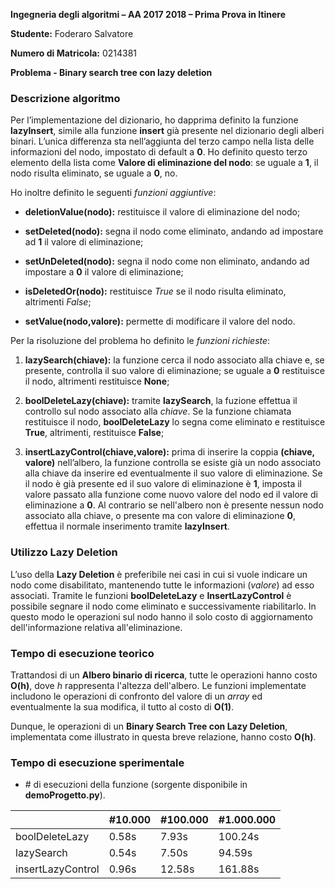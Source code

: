 **Ingegneria degli algoritmi – AA 2017 2018 – Prima Prova in Itinere**

**Studente:** Foderaro Salvatore

**Numero di Matricola:** 0214381

**Problema - Binary search tree con lazy deletion**

### Descrizione algoritmo

Per l’implementazione del dizionario, ho dapprima definito la funzione **lazyInsert**, simile alla funzione **insert** già presente nel dizionario degli alberi binari. L’unica differenza sta nell’aggiunta del terzo campo nella lista delle informazioni del nodo, impostato di default a **0**. Ho definito questo terzo elemento della lista come **Valore di eliminazione del nodo**: se uguale a **1**, il nodo risulta eliminato, se uguale a **0**, no.

Ho inoltre definito le seguenti *funzioni aggiuntive*:

-   **deletionValue(nodo):** restituisce il valore di eliminazione del nodo;

-   **setDeleted(nodo):** segna il nodo come eliminato, andando ad impostare ad **1** il valore di eliminazione;

-   **setUnDeleted(nodo):** segna il nodo come non eliminato, andando ad impostare a **0** il valore di eliminazione;

-   **isDeletedOr(nodo):** restituisce *True* se il nodo risulta eliminato, altrimenti *False*;

-   **setValue(nodo,valore):** permette di modificare il valore del nodo.

Per la risoluzione del problema ho definito le *funzioni richieste*:

1.  **lazySearch(chiave):** la funzione cerca il nodo associato alla chiave e, se presente, controlla il suo valore di eliminazione; se uguale a **0** restituisce il nodo, altrimenti restituisce **None**;

2.  **boolDeleteLazy(chiave):** tramite **lazySearch**, la fuzione effettua il controllo sul nodo associato alla *chiave*. Se la funzione chiamata restituisce il nodo, **boolDeleteLazy** lo segna come eliminato e restituisce **True**, altrimenti, restituisce **False**;

3.  **insertLazyControl(chiave,valore):** prima di inserire la coppia **(chiave, valore)** nell’albero, la funzione controlla se esiste già un nodo associato alla chiave da inserire ed eventualmente il suo valore di eliminazione. Se il nodo è già presente ed il suo valore di eliminazione è **1**, imposta  il valore passato alla funzione come nuovo valore del nodo ed il valore di eliminazione a **0**. Al contrario se nell'albero non è presente nessun nodo associato alla chiave, o presente ma con valore di eliminazione **0**, effettua il normale inserimento tramite **lazyInsert**.


### Utilizzo Lazy Deletion

L’uso della **Lazy Deletion** è preferibile nei casi in cui si vuole indicare un nodo come disabilitato, mantenendo tutte le informazioni (*valore*) ad esso associati. Tramite le funzioni **boolDeleteLazy** e **InsertLazyControl** è possibile segnare il nodo come eliminato e successivamente riabilitarlo.  In questo modo le operazioni sul nodo hanno il solo costo di aggiornamento dell'informazione relativa all'eliminazione.

### Tempo di esecuzione teorico

Trattandosi di un **Albero binario di ricerca**, tutte le operazioni hanno costo **O(h)**, dove *h* rappresenta l'altezza dell'albero. Le funzioni implementate includono le operazioni di confronto del valore di un *array* ed eventualmente la sua modifica, il tutto al costo di **O(1)**.

Dunque, le operazioni di un **Binary Search Tree con Lazy Deletion**, implementata come illustrato in questa breve relazione, hanno costo **O(h)**.

### Tempo di esecuzione sperimentale

- \# di esecuzioni della funzione (sorgente disponibile in **demoProgetto.py**).

|  | \#10.000 | \#100.000 | \#1.000.000 |
|-------------------|--------|--------|--------|
| boolDeleteLazy | 0.58s | 7.93s | 100.24s |
| lazySearch | 0.54s | 7.50s | 94.59s |
| insertLazyControl | 0.96s | 12.58s | 161.88s |
